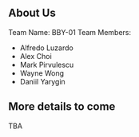 ## About Us
Team Name: BBY-01
Team Members: 
- Alfredo Luzardo
- Alex Choi
- Mark Pirvulescu
- Wayne Wong
- Daniil Yarygin
## More details to come
TBA